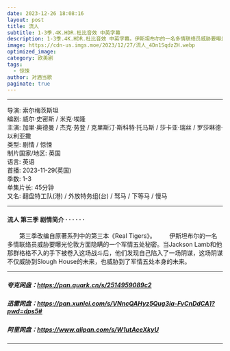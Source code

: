 ```yaml
---
date: 2023-12-26 18:08:16
layout: post
title: 流人
subtitle: 1-3季.4K.HDR.杜比音效 中英字幕
description: 1-3季.4K.HDR.杜比音效 中英字幕。伊斯坦布尔的一名多情联络员威胁要曝光伦敦方面隐瞒的一个军情五处秘密。当Jackson Lamb和他那群格格不入的手下被卷入这场战斗后，他们发现自己陷入了一场阴谋，这场阴谋不仅威胁到Slough House的未来，也威胁到了军情五处本身的未来...
image: https://cdn-us.imgs.moe/2023/12/27/流人_4Dn1SqdzZH.webp
optimized_image: 
category: 欧美剧
tags:
  - 惊悚
author: 对酒当歌
paginate: true
---
```


---

导演: 索尔梅茨斯坦  
编剧: 威尔·史密斯 / 米克·埃隆  
主演: 加里·奥德曼 / 杰克·劳登 / 克里斯汀·斯科特·托马斯 / 莎卡亚·瑞丝 / 罗莎琳德·以利亚撒  
类型: 剧情 / 惊悚  
制片国家/地区: 英国  
语言: 英语  
首播: 2023-11-29(英国)  
季数: 1-3  
单集片长: 45分钟  
又名: 翻盘特工队(港) / 外放特务组(台) / 驽马 / 下等马 / 慢马  

---

#### 流人 第三季 剧情简介 · · · · · ·

　　第三季改编自原著系列中的第三本《Real Tigers》。
　　伊斯坦布尔的一名多情联络员威胁要曝光伦敦方面隐瞒的一个军情五处秘密。当Jackson Lamb和他那群格格不入的手下被卷入这场战斗后，他们发现自己陷入了一场阴谋，这场阴谋不仅威胁到Slough House的未来，也威胁到了军情五处本身的未来。

---

##### 夸克网盘：<https://pan.quark.cn/s/2514959089c2>

##### 迅雷网盘：<https://pan.xunlei.com/s/VNncQAHyz5Qug3ia-FvCnDdCA1?pwd=dps5#>

##### 阿里网盘：<https://www.alipan.com/s/W1utAceXkyU>

---
